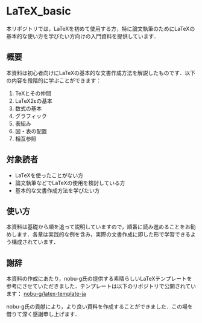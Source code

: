 # LaTeX_basic

本リポジトリでは，LaTeXを初めて使用する方，特に論文執筆のためにLaTeXの基本的な使い方を学びたい方向けの入門資料を提供しています．

## 概要
本資料は初心者向けにLaTeXの基本的な文書作成方法を解説したものです．以下の内容を段階的に学ぶことができます：

1. TeXとその仲間
2. LaTeX2εの基本
3. 数式の基本
4. グラフィック
5. 表組み
6. 図・表の配置
7. 相互参照 

## 対象読者
- LaTeXを使ったことがない方
- 論文執筆などでLaTeXの使用を検討している方
- 基本的な文書作成方法を学びたい方

## 使い方
本資料は基礎から順を追って説明していますので，順番に読み進めることをお勧めします．各章は実践的な例を含み，実際の文書作成に即した形で学習できるよう構成されています．

## 謝辞
本資料の作成にあたり，nobu-g氏の提供する素晴らしいLaTeXテンプレートを参考にさせていただきました．テンプレートは以下のリポジトリで公開されています：
[nobu-g/latex-template-ja](https://github.com/nobu-g/latex-template-ja.git)

nobu-g氏の貢献により，より良い資料を作成することができました．この場を借りて深く感謝申し上げます．
